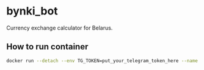# bynki_bot

Currency exchange calculator for Belarus.

## How to run container

```sh
docker run --detach --env TG_TOKEN=put_your_telegram_token_here --name bynki_bot docker.io/skaborik/bynki_bot:1.0.0
```
